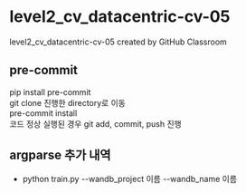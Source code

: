 # level2_cv_datacentric-cv-05
level2_cv_datacentric-cv-05 created by GitHub Classroom

## pre-commit
pip install pre-commit<br>
git clone 진행한 directory로 이동<br>
pre-commit install<br>
코드 정상 실행된 경우 git add, commit, push 진행


## argparse 추가 내역  
- python train.py --wandb_project 이름 --wandb_name 이름
